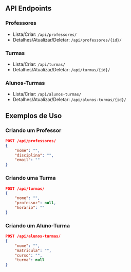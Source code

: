 ## API Endpoints

### Professores

- Lista/Criar: `/api/professores/`
- Detalhes/Atualizar/Deletar: `/api/professores/{id}/`

### Turmas

- Lista/Criar: `/api/turmas/`
- Detalhes/Atualizar/Deletar: `/api/turmas/{id}/`

### Alunos-Turmas

- Lista/Criar: `/api/alunos-turmas/`
- Detalhes/Atualizar/Deletar: `/api/alunos-turmas/{id}/`

## Exemplos de Uso

### Criando um Professor

```json
POST /api/professores/
{
    "nome": "",
    "disciplina": "",
    "email": ""
}
```

### Criando uma Turma

```json
POST /api/turmas/
{
    "nome": "",
    "professor": null,
    "horario": ""
}
```

### Criando um Aluno-Turma

```json
POST /api/alunos-turmas/
{
    "nome": "",
    "matricula": "",
    "curso": "",
    "turma": null
}
```
